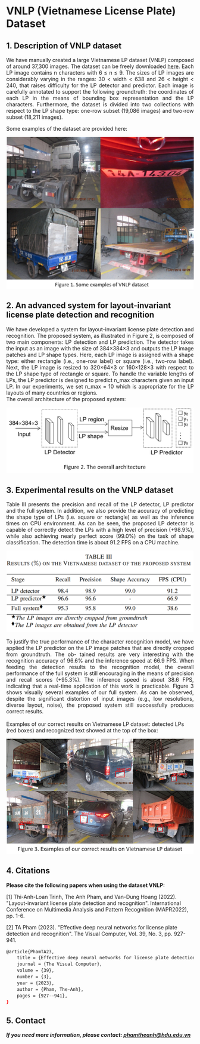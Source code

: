# VNLP (Vietnamese License Plate) Dataset

## 1. Description of VNLP dataset
<div style='text-align: justify;'>

We have manually created a large Vietnamese LP dataset (VNLP) composed of around 37,300 images. The dataset can be freely downloaded [here](https://drive.google.com/drive/folders/19OnlE0gFXEMPyngxRZ980d4z0fGQ-C7T?usp=sharing).
Each LP image contains n characters with 6 ≤ n ≤ 9. The sizes of LP images are considerably varying in the ranges: 30 < width < 638 and 26 < height < 240, that raises difficulty for the LP detector and predictor. Each image is carefully annotated to support the following groundtruth: the coordinates of each LP in the means of bounding box representation and the LP characters. Furthermore, the dataset is divided into two collections with respect to the LP shape type: one-row subset (19,086 images) and two-row subset (18,211 images). 

Some examples of the dataset are provided here:
<div class="center" style='text-align: center;'>

![Fig1](./images/Fig1.png)

</div>
</div>

## 2. An advanced system for layout-invariant license plate detection and recognition
<div style='text-align: justify;'>
We have developed a system for layout-invariant license plate detection and recognition. The proposed system, as illustrated in Figure 2, is composed of two main components: LP detection and LP prediction. The detector takes the input as an image with the size of 384×384×3 and outputs the LP image patches and LP shape types. Here, each LP image is assigned with a shape type: either rectangle (i.e., one-row label) or square (i.e., two-row label). Next, the LP image is resized to 320×64×3 or 160×128×3 with respect to the LP shape type of rectangle or square. To handle the variable lengths of LPs, the LP predictor is designed to predict n_max characters given an input LP. In our experiments, we set n_max = 10 which is appropriate for the LP layouts of many countries or regions.

<br>
The overall architecture of the proposed system:
<div class="center" style='text-align: center;'>

![Fig2](./images/Fig2.png)

</div>
</div>

## 3. Experimental results on the VNLP dataset
<div style='text-align: justify;'>
Table III presents the precision and recall of the LP detector,
LP predictor and the full system. In addition, we also provide
the accuracy of predicting the shape type of LPs (i.e. square or
rectangle) as well as the inference times on CPU environment.
As can be seen, the proposed LP detector is capable of correctly detect the LPs with a high level of precision (+98.9%),
while also achieving nearly perfect score (99.0%) on the task
of shape classification. The detection time is about 91.2 FPS
on a CPU machine.
</div>

![TableIII](./images/TableIII.png)
<div style='text-align: justify;'>
To justify the true performance of the character recognition
model, we have applied the LP predictor on the LP image
patches that are directly cropped from groundtruth. The ob-
tained results are very interesting with the recognition accuracy
of 96.6% and the inference speed at 66.9 FPS. When feeding
the detection results to the recognition model, the overall
performance of the full system is still encouraging in the
means of precision and recall scores (+95.3%). The inference
speed is about 38.6 FPS, indicating that a real-time application
of this work is practicable. Figure 3 shows visually several
examples of our full system. As can be observed, despite the
significant distortion of input images (e.g., low resolutions,
diverse layout, noise), the proposed system still successfully
produces correct results.
</div>
<br>
<div>
Examples of our correct results on Vietnamese LP dataset: detected
LPs (red boxes) and recognized text showed at the top of the box:
</div>

![Fig3](./images/Fig3.png)


## 4. Citations

**Please cite the following papers when using the dataset VNLP:**

[1] Thi-Anh-Loan Trinh, The Anh Pham, and Van-Dung Hoang (2022). "Layout-invariant license plate detection and recognition". International 
Conference on Multimedia Analysis and Pattern Recognition (MAPR2022), pp. 1-6.

[2] TA Pham (2023). "Effective deep neural networks for license plate detection and recognition". The Visual Computer, Vol. 39, No. 3, pp. 927-941.

```bash
@article{PhamTA23,
	title = {Effective deep neural networks for license plate detection and recognition},
	journal = {The Visual Computer},
	volume = {39},
	number = {3},
	year = {2023},
	author = {Pham, The-Anh},
	pages = {927-–941},
}
```

## 5. Contact
<i><b>If you need more information, please contact: phamtheanh@hdu.edu.vn </b> </i>